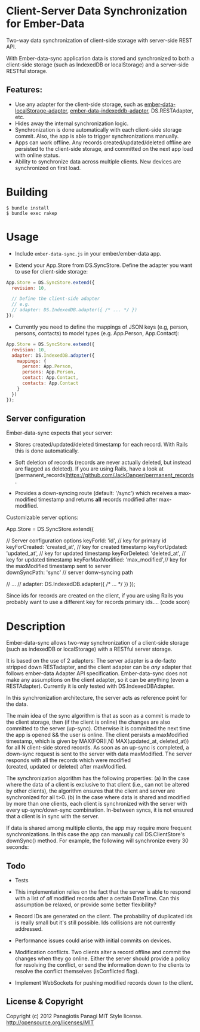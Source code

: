 Client-Server Data Synchronization for Ember-Data
=================================================

Two-way data synchronization of client-side storage with server-side REST API.

With Ember-data-sync application data is stored and synchronized to both a client-side storage (such as IndexedDB or localStorage) and a server-side RESTful storage. 

Features:
---------

* Use any adapter for the client-side storage, such as [ember-data-localStorage-adapter](https://github.com/rpflorence/ember-localstorage-adapter), [ember-data-indexeddb-adapter](https://github.com/panayi/ember-data-indexeddb-adapter), DS.RESTAdapter, etc.
* Hides away the internal synchronization logic.
* Synchronization is done automatically with each client-side storage commit. Also, the app is able to trigger synchronizations manually.
* Apps can work offline. Any records created/updated/deleted offline are persisted to the client-side storage, and committed on the next app load with online status.
* Ability to synchronize data across multiple clients. New devices are synchronized on first load.


Building
========

    $ bundle install
    $ bundle exec rakep


Usage
=====

* Include `ember-data-sync.js` in your ember/ember-data app.

* Extend your App.Store from DS.SyncStore. Define the adapter you want to use for client-side storage:

```js
App.Store = DS.SyncStore.extend({
  revision: 10,

  // Define the client-side adapter
  // e.g.
  // adapter: DS.IndexedDB.adapter({ /* ... */ })
});

```

* Currently you need to define the mappings of JSON keys (e.g, person, persons, contacts) to model types (e.g. App.Person, App.Contact):

```js
App.Store = DS.SyncStore.extend({
  revision: 10,
  adapter: DS.IndexedDB.adapter({
    mappings: {
      person: App.Person,
      persons: App.Person,
      contact: App.Contact,
      contacts: App.Contact
    }
  })
});

```

Server configuration
--------------------

Ember-data-sync expects that your server:

* Stores created/updated/deleted timestamp for each record. With Rails this is done automatically.

* Soft deletion of records (records are never actually deleted, but instead are flagged as deleted). If you are using Rails, have a look at [permanent_records]https://github.com/JackDanger/permanent_records.

* Provides a down-syncing route (default: '/sync') which receives a max-modified timestamp and returns **all** records modified after max-modified.

Customizable server options:

App.Store = DS.SyncStore.extend({

  // Server configuration options
  keyForId: 'id',                   // key for primary id 
  keyForCreated: 'created_at',      // key for created timestamp 
  keyForUpdated: 'updated_at',      // key for updated timestamp
  keyForDeleted: 'deleted_at',      // key for updated timestamp
  keyForMaxModified: 'max_modified',// key for the maxModified timestamp sent to server  
  downSyncPath: 'sync'              // server donw-syncing path

  // ...
  // adapter: DS.IndexedDB.adapter({ /* ... */ })
});

Since ids for records are created on the client, if you are using Rails you probably want to use a different key for records primary ids.... (code soon)


Description
===========

Ember-data-sync allows two-way synchronization of a client-side storage (such as indexedDB or localStorage)
with a RESTful server storage. 

It is based on the use of 2 adapters: The server adapter is a de-facto stripped down RESTadapter, and the client adapter
can be *any* adapter that follows ember-data Adapter API specification. Ember-data-sync does not make any assumptions
on the client adapter, so it can be anything (even a RESTAdapter). Currently it is only tested with DS.IndexedDBAdapter.  

In this synchronization architecture, the server acts as reference point for the data.

The main idea of the sync algorithm is that as soon as a commit is made to the client storage, 
then (if the client is online) the changes are also committed to the server (up-sync). 
Otherwise it is committed the next time the app is opened && the user is online. 
The client persists a maxModified timestamp, which is given by MAX(FOR(I,N) MAX(updated_at, deleted_at)) 
for all N client-side stored records. As soon as an up-sync is completed, a down-sync request 
is sent to the server with data maxModified. The server responds with all the records which were modified  
(created, updated or deleted) after maxModified.

The synchronization algorithm has the following properties:
  (a) In the case where the data of a client is exclusive to that client (i.e., can not be altered by other clients), 
      the algorithm ensures that the client and server are synchronized for all t>0.
  (b) In the case where data is shared and modified by more than one clients, each client is synchronized with 
      the server with every up-sync/down-sync combination. In-between syncs, it is not ensured that a client is in sync with the server.

If data is shared among multiple clients, the app may require more frequent synchronizations. In this case 
the app can manually call DS.ClientStore's downSync() method. For example, the following will synchronize every 30 seconds:


Todo
----

- Tests

- This implementation relies on the fact that the server is able to respond with a list of *all* modified records after a certain DateTime. Can this assumption be relaxed, or provide some better flexibility?

- Record IDs are generated on the client. The probability of duplicated ids is really small but it's still
possible. Ids collisions are not currently addressed.

- Performance issues could arise with initial commits on devices. 
  
- Modification conflicts. Two clients alter a record offline and commit the changes when they go online. Either the server should provide a policy for resolving the conflict, or send the information down to the clients to resolve the conflict themselves (isConflicted flag).

- Implement WebSockets for pushing modified records down to the client.


License & Copyright
-------------------

Copyright (c) 2012 Panagiotis Panagi
MIT Style license. http://opensource.org/licenses/MIT